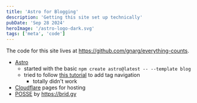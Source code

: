 ```yaml
---
title: 'Astro for Blogging'
description: 'Getting this site set up technically'
pubDate: 'Sep 28 2024'
heroImage: '/astro-logo-dark.svg'
tags: ['meta', 'code']
---
```


The code for this site lives at https://github.com/gnarg/everything-counts.
- [Astro](https://astro.build)
  - started with the basic `npm create astro@latest -- --template blog`
  - tried to follow [this tutorial](https://docs.astro.build/en/tutorial/5-astro-api/2/) to add tag navigation
    - totally didn't work 
- [Cloudflare](https://cloudflare.com/) pages for hosting
- [POSSE](https://indieweb.org/POSSE) by https://brid.gy
